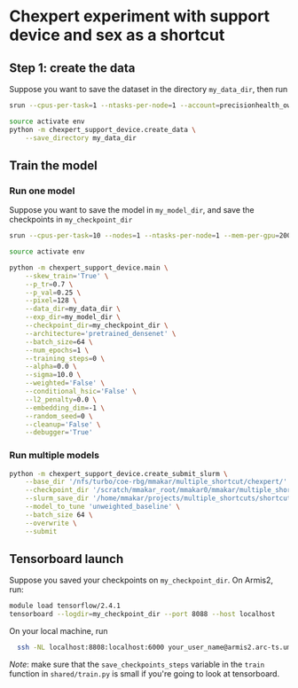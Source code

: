 # Chexpert experiment with support device and sex as a shortcut

## Step 1: create the data
Suppose you want to save the dataset in the directory `my_data_dir`, then run
```bash
srun --cpus-per-task=1 --ntasks-per-node=1 --account=precisionhealth_owned1 --partition=precisionhealth --time=5:00:00 --tasks-per-node=1 --mem=120gb --pty /bin/bash

source activate env
python -m chexpert_support_device.create_data \
	--save_directory my_data_dir
```

## Train the model

### Run one model
Suppose you want to save the model in `my_model_dir`, and save the checkpoints in `my_checkpoint_dir`
```bash
srun --cpus-per-task=10 --nodes=1 --ntasks-per-node=1 --mem-per-gpu=2000m  --gres=precisionhealth --account=mmakar0 --partition=precisionhealth_owned1 --pty /bin/bash

source activate env

python -m chexpert_support_device.main \
	--skew_train='True' \
	--p_tr=0.7 \
	--p_val=0.25 \
	--pixel=128 \
	--data_dir=my_data_dir \
	--exp_dir=my_model_dir \
	--checkpoint_dir=my_checkpoint_dir \
	--architecture='pretrained_densenet' \
	--batch_size=64 \
	--num_epochs=1 \
	--training_steps=0 \
	--alpha=0.0 \
	--sigma=10.0 \
	--weighted='False' \
	--conditional_hsic='False' \
	--l2_penalty=0.0 \
	--embedding_dim=-1 \
	--random_seed=0 \
	--cleanup='False' \
	--debugger='True'
```

### Run multiple models
```bash
python -m chexpert_support_device.create_submit_slurm \
	--base_dir '/nfs/turbo/coe-rbg/mmakar/multiple_shortcut/chexpert/' \
	--checkpoint_dir '/scratch/mmakar_root/mmakar0/mmakar/multiple_shortcut/chexpert/' \
	--slurm_save_dir '/home/mmakar/projects/multiple_shortcuts/shortcut_hsic/chexpert_slurm_scripts/' \
	--model_to_tune 'unweighted_baseline' \
	--batch_size 64 \
	--overwrite \
	--submit
```


## Tensorboard launch

Suppose you saved your checkpoints on `my_checkpoint_dir`. On Armis2, run:
```bash
module load tensorflow/2.4.1
tensorboard --logdir=my_checkpoint_dir --port 8088 --host localhost
```
On your local machine, run
```bash
  ssh -NL localhost:8808:localhost:6000 your_user_name@armis2.arc-ts.umich.edu
 ```

*Note*: make sure that the `save_checkpoints_steps` variable in the `train` function in `shared/train.py` is small if you're going to look at tensorboard.
